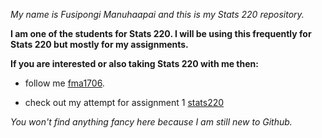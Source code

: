 *My name is Fusipongi Manuhaapai and this is my Stats 220 repository.*

**I am one of the students for Stats 220. I will be using this frequently for Stats 220 but mostly for my assignments.**

**If you are interested or also taking Stats 220 with me then:**

* follow me [fma1706](github.com).

* check out my attempt for assignment 1 [stats220](https://fma1706.github.io/stats220/)

*You won't find anything fancy here because I am still new to Github.*
